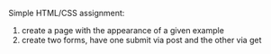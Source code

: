 Simple HTML/CSS assignment:</br>
1) create a page with the appearance of a given example</br>
2) create two forms, have one submit via post and the other via get
